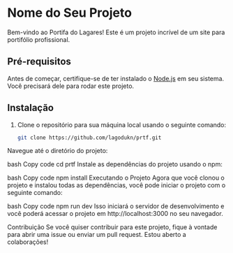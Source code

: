 # Nome do Seu Projeto

Bem-vindo ao Portifa do Lagares! Este é um projeto incrível de um site para portifólio profissional.

## Pré-requisitos

Antes de começar, certifique-se de ter instalado o [Node.js](https://nodejs.org/) em seu sistema. Você precisará dele para rodar este projeto.

## Instalação

1. Clone o repositório para sua máquina local usando o seguinte comando:

   ```bash
   git clone https://github.com/lagodukn/prtf.git
Navegue até o diretório do projeto:

bash
Copy code
cd prtf
Instale as dependências do projeto usando o npm:

bash
Copy code
npm install
Executando o Projeto
Agora que você clonou o projeto e instalou todas as dependências, você pode iniciar o projeto com o seguinte comando:

bash
Copy code
npm run dev
Isso iniciará o servidor de desenvolvimento e você poderá acessar o projeto em http://localhost:3000 no seu navegador.

Contribuição
Se você quiser contribuir para este projeto, fique à vontade para abrir uma issue ou enviar um pull request. Estou aberto a colaborações!

